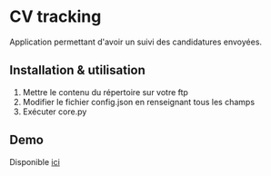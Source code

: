 CV tracking
===
Application permettant d'avoir un suivi des candidatures envoyées. 

Installation & utilisation
---

1. Mettre le contenu du répertoire sur votre ftp
2. Modifier le fichier config.json en renseignant tous les champs
3. Exécuter core.py

Demo
---
Disponible [ici](http://hyperyon.fr/app/tracking/)

